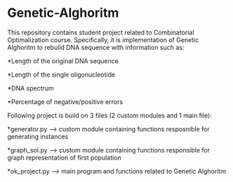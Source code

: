# Genetic-Alghoritm
This repository contains student project related to Combinatorial Optimalization course. Specifically, it is implementation of Genetic Alghoritm to rebuild DNA sequence with information such as:

*Length of the original DNA sequence

*Length of the single oligonucleotide

*DNA spectrum

*Percentage of negative/positive errors

Following project is build on 3 files (2 custom modules and 1 main file):

*generator.py --> custom module containing functions resposnible for generating instances

*graph_sol.py --> custom module containing functions responsible for graph representation of first population

*ok_project.py --> main program and functions related to Genetic Alghoritm
